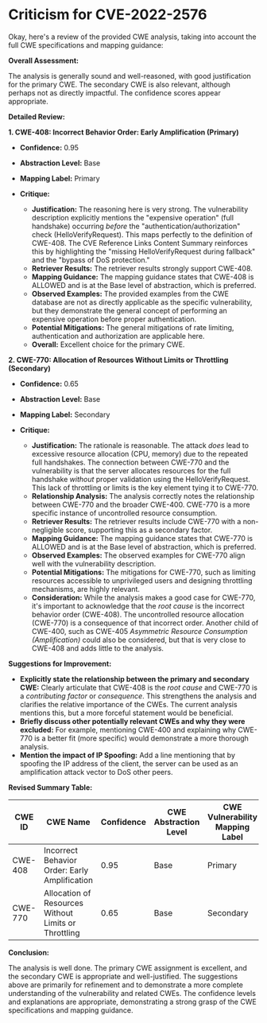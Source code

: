# Criticism for CVE-2022-2576

Okay, here's a review of the provided CWE analysis, taking into account the full CWE specifications and mapping guidance:

**Overall Assessment:**

The analysis is generally sound and well-reasoned, with good justification for the primary CWE. The secondary CWE is also relevant, although perhaps not as directly impactful. The confidence scores appear appropriate.

**Detailed Review:**

**1. CWE-408: Incorrect Behavior Order: Early Amplification (Primary)**

*   **Confidence:** 0.95
*   **Abstraction Level:** Base
*   **Mapping Label:** Primary
*   **Critique:**

    *   **Justification:** The reasoning here is very strong. The vulnerability description explicitly mentions the "expensive operation" (full handshake) occurring *before* the "authentication/authorization" check (HelloVerifyRequest). This maps perfectly to the definition of CWE-408.  The CVE Reference Links Content Summary reinforces this by highlighting the "missing HelloVerifyRequest during fallback" and the "bypass of DoS protection."
    *   **Retriever Results:** The retriever results strongly support CWE-408.
    *   **Mapping Guidance:** The mapping guidance states that CWE-408 is ALLOWED and is at the Base level of abstraction, which is preferred.
    *   **Observed Examples:** The provided examples from the CWE database are not as directly applicable as the specific vulnerability, but they demonstrate the general concept of performing an expensive operation before proper authentication.
    *   **Potential Mitigations:** The general mitigations of rate limiting, authentication and authorization are applicable here.
    *   **Overall:** Excellent choice for the primary CWE.

**2. CWE-770: Allocation of Resources Without Limits or Throttling (Secondary)**

*   **Confidence:** 0.65
*   **Abstraction Level:** Base
*   **Mapping Label:** Secondary
*   **Critique:**

    *   **Justification:** The rationale is reasonable. The attack *does* lead to excessive resource allocation (CPU, memory) due to the repeated full handshakes. The connection between CWE-770 and the vulnerability is that the server allocates resources for the full handshake *without* proper validation using the HelloVerifyRequest.  This lack of throttling or limits is the key element tying it to CWE-770.
    *   **Relationship Analysis:** The analysis correctly notes the relationship between CWE-770 and the broader CWE-400. CWE-770 is a more specific instance of uncontrolled resource consumption.
    *   **Retriever Results:** The retriever results include CWE-770 with a non-negligible score, supporting this as a secondary factor.
    *   **Mapping Guidance:** The mapping guidance states that CWE-770 is ALLOWED and is at the Base level of abstraction, which is preferred.
    *   **Observed Examples:** The observed examples for CWE-770 align well with the vulnerability description.
    *   **Potential Mitigations:** The mitigations for CWE-770, such as limiting resources accessible to unprivileged users and designing throttling mechanisms, are highly relevant.
    *   **Consideration:** While the analysis makes a good case for CWE-770, it's important to acknowledge that the *root cause* is the incorrect behavior order (CWE-408). The uncontrolled resource allocation (CWE-770) is a consequence of that incorrect order. Another child of CWE-400, such as CWE-405 *Asymmetric Resource Consumption (Amplification)* could also be considered, but that is very close to CWE-408 and adds little to the analysis.

**Suggestions for Improvement:**

*   **Explicitly state the relationship between the primary and secondary CWE:** Clearly articulate that CWE-408 is the *root cause* and CWE-770 is a *contributing factor* or *consequence*. This strengthens the analysis and clarifies the relative importance of the CWEs. The current analysis mentions this, but a more forceful statement would be beneficial.
*   **Briefly discuss other potentially relevant CWEs and why they were excluded:** For example, mentioning CWE-400 and explaining why CWE-770 is a better fit (more specific) would demonstrate a more thorough analysis.
*   **Mention the impact of IP Spoofing:** Add a line mentioning that by spoofing the IP address of the client, the server can be used as an amplification attack vector to DoS other peers.

**Revised Summary Table:**

| CWE ID | CWE Name | Confidence | CWE Abstraction Level | CWE Vulnerability Mapping Label | CWE-Vulnerability Mapping Notes |
|---|---|---|---|---|---|
| CWE-408 | Incorrect Behavior Order: Early Amplification | 0.95 | Base | Primary | Allowed | Root cause of the vulnerability; the server performs the expensive full handshake before authentication. |
| CWE-770 | Allocation of Resources Without Limits or Throttling | 0.65 | Base | Secondary | Allowed | Contributing factor; the server allocates resources for full handshakes without proper throttling, exacerbating the DoS.  A consequence of CWE-408. |

**Conclusion:**

The analysis is well done. The primary CWE assignment is excellent, and the secondary CWE is appropriate and well-justified. The suggestions above are primarily for refinement and to demonstrate a more complete understanding of the vulnerability and related CWEs. The confidence levels and explanations are appropriate, demonstrating a strong grasp of the CWE specifications and mapping guidance.